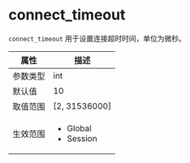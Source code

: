 connect_timeout 
====================================

`connect_timeout` 用于设置连接超时时间，单位为微秒。


| **属性** |                                                   **描述**                                                   |
|--------|------------------------------------------------------------------------------------------------------------|
| 参数类型   | int                                                                                                        |
| 默认值    | 10                                                                                                         |
| 取值范围   | \[2, 31536000\]                                                                                            |
| 生效范围   | <ul><li>Global</li><li>Session</li></ul>    |


